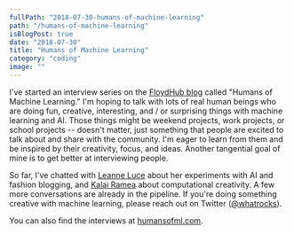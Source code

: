 ```yaml
---
fullPath: "2018-07-30-humans-of-machine-learning"
path: "/humans-of-machine-learning"
isBlogPost: true
date: "2018-07-30"
title: "Humans of Machine Learning"
category: "coding"
image: ""
---
```


I've started an interview series on the [FloydHub blog](https://blog.floydhub.com/tag/humans-of-ml/) called "Humans of Machine Learning." I'm hoping to talk with lots of real human beings who are doing fun, creative, interesting, and / or surprising things with machine learning and AI. Those things might be weekend projects, work projects, or school projects -- doesn't matter, just something that people are excited to talk about and share with the community. I'm eager to learn from them and be inspired by their creativity, focus, and ideas. Another tangential goal of mine is to get better at interviewing people.

So far, I've chatted with [Leanne Luce](https://blog.floydhub.com/humans-of-ml-leanne-luce/) about her experiments with AI and fashion blogging, and [Kalai Ramea](https://blog.floydhub.com/humans-of-ml-kalai-ramea/) about computational creativity. A few more conversations are already in the pipeline. If you're doing something creative with machine learning, please reach out on Twitter ([@whatrocks](https://twitter.com/whatrocks)).

You can also find the interviews at [humansofml.com](http://humansofml.com).